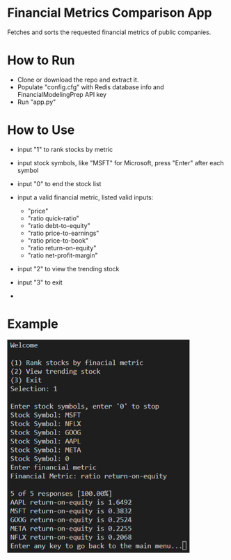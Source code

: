 # Financial Metrics Comparison App
Fetches and sorts the requested financial metrics of public companies.

# How to Run
* Clone or download the repo and extract it.
* Populate "config.cfg" with Redis database info and FinancialModelingPrep API key
* Run "app.py"

# How to Use
* input "1" to rank stocks by metric
* input stock symbols, like "MSFT" for Microsoft, press "Enter" after each symbol
* input "0" to end the stock list
* input a valid financial metric, listed valid inputs:

    - "price"
    - "ratio quick-ratio"
    - "ratio debt-to-equity"
    - "ratio price-to-earnings"
    - "ratio price-to-book"
    - "ratio return-on-equity"
    - "ratio net-profit-margin"

* input "2" to view the trending stock
* input "3" to exit
* 
# Example
![screenshot](https://raw.githubusercontent.com/faizan-mac/Financial-Metrics-Comparison-App/main/example.PNG)
